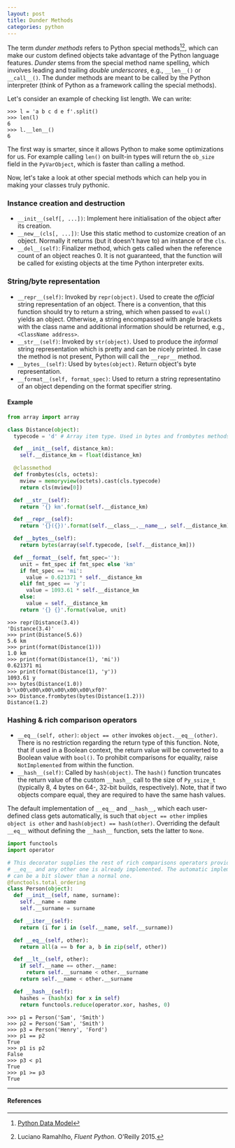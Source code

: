 ```yaml
---
layout: post
title: Dunder Methods
categories: python
---
```


The term *dunder methods* refers to Python special methods[^1][^2], which can make our custom defined objects take advantage of the Python language features. *Dunder* stems from the special method name spelling, which involves leading and trailing *double underscores*, e.g., `__len__()` or `__call__()`. The dunder methods are meant to be called by the Python interpreter (think of Python as a framework calling the special methods).

Let's consider an example of checking list length. We can write:
```
>>> l = 'a b c d e f'.split()
>>> len(l)
6
>>> l.__len__()
6
```

The first way is smarter, since it allows Python to make some optimizations for us. For example calling `len()` on built-in types will return the `ob_size` field in the `PyVarObject`, which is faster than calling a method.

Now, let's take a look at other special methods which can help you in making your classes truly pythonic.

### Instance creation and destruction
- `__init__(self[, ...])`: Implement here initialisation of the object after its creation.
- `__new__(cls[, ...])`: Use this static method to customize creation of an object. Normally it returns (but it doesn't have to) an instance of the `cls`.
- `__del__(self)`: Finalizer method, which gets called when the reference count of an object reaches 0. It is not guaranteed, that the function will be called for existing objects at the time Python interpreter exits.

### String/byte representation
- `__repr__(self)`: Invoked by `repr(object)`. Used to create the *official* string representation of an object. There is a convention, that this function should try to return a string, which when passed to `eval()` yields an object. Otherwise, a string encompassed with angle brackets with the class name and additional information should be returned, e.g., `<ClassName address>`.
- `__str__(self)`: Invoked by `str(object)`. Used to produce the *informal* string representation which is pretty and can be nicely printed. In case the method is not present, Python will call the `__repr__` method.
- `__bytes__(self)`: Used by `bytes(object)`. Return object's byte representation.
- `__format__(self, format_spec)`: Used to return a string representatino of an object depending on the format specifier string.

#### Example
```python
from array import array

class Distance(object):
  typecode = 'd' # Array item type. Used in bytes and frombytes methods.

  def __init__(self, distance_km):
    self.__distance_km = float(distance_km)

  @classmethod
  def frombytes(cls, octets):
    mview = memoryview(octets).cast(cls.typecode)
    return cls(mview[0])

  def __str__(self):
    return '{} km'.format(self.__distance_km)

  def __repr__(self):
    return '{}({})'.format(self.__class__.__name__, self.__distance_km)

  def __bytes__(self):
    return bytes(array(self.typecode, [self.__distance_km]))

  def __format__(self, fmt_spec=''):
    unit = fmt_spec if fmt_spec else 'km'
    if fmt_spec == 'mi':
      value = 0.621371 * self.__distance_km
    elif fmt_spec == 'y':
      value = 1093.61 * self.__distance_km
    else:
      value = self.__distance_km
    return '{} {}'.format(value, unit)
```
```
>>> repr(Distance(3.4))
'Distance(3.4)'
>>> print(Distance(5.6))
5.6 km
>>> print(format(Distance(1)))
1.0 km
>>> print(format(Distance(1), 'mi'))
0.621371 mi
>>> print(format(Distance(1), 'y'))
1093.61 y
>>> bytes(Distance(1.0))
b'\x00\x00\x00\x00\x00\x00\xf0?'
>>> Distance.frombytes(bytes(Distance(1.2)))
Distance(1.2)
```

### Hashing & rich comparison operators
- `__eq__(self, other)`: `object == other` invokes `object.__eq__(other)`. There is no restriction regarding the return type of this function. Note, that if used in a Boolean context, the return value will be converted to a Boolean value with `bool()`. To prohibit comparisons for equality, raise `NotImplemented` from within the function.
- `__hash__(self)`: Called by `hash(object)`. The `hash()` function truncates the return value of the custom `__hash__` call to the size of `Py_ssize_t` (typically 8, 4 bytes on 64-, 32-bit builds, respectively). Note, that if two objects compare equal, they are required to have the same hash values.

The default implementation of `__eq__` and `__hash__`, which each user-defined class gets automatically, is such that `object == other` implies `object is other` and `hash(object) == hash(other)`. Overriding the default `__eq__` without defining the `__hash__` function, sets the latter to `None`.

```python
import functools
import operator

# This decorator supplies the rest of rich comparisons operators provided
# __eq__ and any other one is already implemented. The automatic implementation
# can be a bit slower than a normal one.
@functools.total_ordering
class Person(object):
  def __init__(self, name, surname):
    self.__name = name
    self.__surname = surname

  def __iter__(self):
    return (i for i in (self.__name, self.__surname))

  def __eq__(self, other):
    return all(a == b for a, b in zip(self, other))

  def __lt__(self, other):
    if self.__name == other.__name:
      return self.__surname < other.__surname
    return self.__name < other.__surname

  def __hash__(self):
    hashes = (hash(x) for x in self)
    return functools.reduce(operator.xor, hashes, 0)
```

```
>>> p1 = Person('Sam', 'Smith')
>>> p2 = Person('Sam', 'Smith')
>>> p3 = Person('Henry', 'Ford')
>>> p1 == p2
True
>>> p1 is p2
False
>>> p3 < p1
True
>>> p1 >= p3
True
```

---
#### References
[^1]: [Python Data Model](https://docs.python.org/3/reference/datamodel.html#special-method-names)
[^2]: Luciano Ramahlho, *Fluent Python*. O'Reilly 2015.